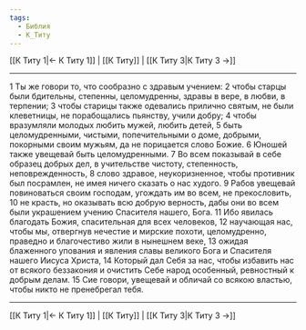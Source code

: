 ```yaml
---
tags:
  - Библия
  - К_Титу
---
```

[[К Титу 1|← К Титу 1]] | [[К Титу]] | [[К Титу 3|К Титу 3 →]]

---
1 Ты же говори то, что сообразно с здравым учением:
2 чтобы старцы были бдительны, степенны, целомудренны, здравы в вере, в любви, в терпении;
3 чтобы старицы также одевались прилично святым, не были клеветницы, не порабощались пьянству, учили добру;
4 чтобы вразумляли молодых любить мужей, любить детей,
5 быть целомудренными, чистыми, попечительными о доме, добрыми, покорными своим мужьям, да не порицается слово Божие.
6 Юношей также увещевай быть целомудренными.
7 Во всем показывай в себе образец добрых дел, в учительстве чистоту, степенность, неповрежденность,
8 слово здравое, неукоризненное, чтобы противник был посрамлен, не имея ничего сказать о нас худого.
9 Рабов увещевай повиноваться своим господам, угождать им во всем, не прекословить,
10 не красть, но оказывать всю добрую верность, дабы они во всем были украшением учению Спасителя нашего, Бога.
11 Ибо явилась благодать Божия, спасительная для всех человеков,
12 научающая нас, чтобы мы, отвергнув нечестие и мирские похоти, целомудренно, праведно и благочестиво жили в нынешнем веке,
13 ожидая блаженного упования и явления славы великого Бога и Спасителя нашего Иисуса Христа,
14 Который дал Себя за нас, чтобы избавить нас от всякого беззакония и очистить Себе народ особенный, ревностный к добрым делам.
15 Сие говори, увещевай и обличай со всякою властью, чтобы никто не пренебрегал тебя.

---
[[К Титу 1|← К Титу 1]] | [[К Титу]] | [[К Титу 3|К Титу 3 →]]